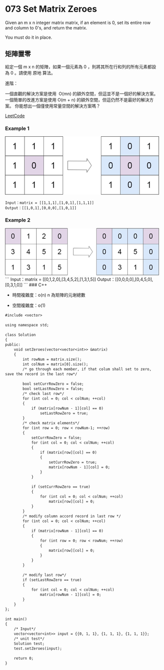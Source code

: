 # 073 Set Matrix Zeroes

Given an m x n integer matrix matrix, if an element is 0, set its entire row and column to 0's, and return the matrix.

You must do it in place.

## 矩陣置零

給定一個 m x n 的矩陣，如果一個元素為 0 ，則將其所在行和列的所有元素都設為 0 。請使用 原地 算法。

進階：

一個直觀的解決方案是使用  O(mn) 的額外空間，但這並不是一個好的解決方案。
一個簡單的改進方案是使用 O(m + n) 的額外空間，但這仍然不是最好的解決方案。
你能想出一個僅使用常量空間的解決方案嗎？


[LeetCode](https://leetcode-cn.com/problems/set-matrix-zeroes/)

### Example 1
<img src="img/73_q.jpg" width = "700"/>

```
Input：matrix = [[1,1,1],[1,0,1],[1,1,1]]
Output：[[1,0,1],[0,0,0],[1,0,1]]
```

### Example 2
<img src="img/73_q2.jpg" width = "700"/>
```
Input：matrix = [[0,1,2,0],[3,4,5,2],[1,3,1,5]]
Output：[[0,0,0,0],[0,4,5,0],[0,3,1,0]]
```
### C++ 

* 時間複雜度：o(n) n 為矩陣的元塮總數 

* 空間複雜度：o(1) 

```
#include <vector>

using namespace std;

class Solution
{
public:
    void setZeroes(vector<vector<int>> &matrix)
    {
        int rowNum = matrix.size();
        int colNum = matrix[0].size();
        /* go through each member, if that colum shall set to zero, save the record in the last row*/

        bool setCurrRowZero = false;
        bool setLastRowZero = false;
        /* check last row*/
        for (int col = 0; col < colNum; ++col)
        {
            if (matrix[rowNum - 1][col] == 0)
                setLastRowZero = true;
        }
        /* check matrix elements*/
        for (int row = 0; row < rowNum-1; ++row)
        {
            setCurrRowZero = false;
            for (int col = 0; col < colNum; ++col)
            {
                if (matrix[row][col] == 0)
                {
                    setCurrRowZero = true;
                    matrix[rowNum - 1][col] = 0;
                }
            }

            if (setCurrRowZero == true)
            {
                for (int col = 0; col < colNum; ++col)
                    matrix[row][col] = 0;
            }
        }
        /* modify column accord record in last row */
        for (int col = 0; col < colNum; ++col)
        {
            if (matrix[rowNum - 1][col] == 0)
            {
                for (int row = 0; row < rowNum; ++row)
                {
                    matrix[row][col] = 0;
                }
            }
        }

        /* modify last row*/
        if (setLastRowZero == true)
        {
            for (int col = 0; col < colNum; ++col)
                matrix[rowNum - 1][col] = 0;
        }
    }
};

int main()
{
    /* Input*/
    vector<vector<int>> input = {{0, 1, 1}, {1, 1, 1}, {1, 1, 1}};
    /* unit test*/
    Solution test;
    test.setZeroes(input);

    return 0;
}
```

